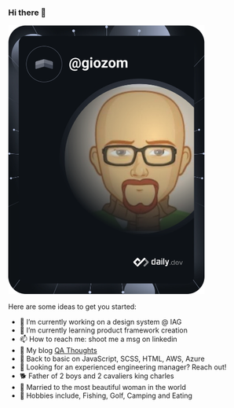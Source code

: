 ### Hi there 👋

<a href="https://app.daily.dev/giozom"><img src="https://github.com/giozom/giozom/blob/main/devcard.svg" width="400" alt="Giovanni's Dev Card"/></a>

Here are some ideas to get you started:

- 🔭 I’m currently working on a design system @ IAG
- 🌱 I’m currently learning product framework creation
- 📫 How to reach me: shoot me a msg on linkedin
- 🚨 My blog [QA Thoughts](https://qathoughts.wordpress.com/)
- 🌱 Back to basic on JavaScript, SCSS, HTML, AWS, Azure
- 🚀 Looking for an experienced engineering manager? Reach out!
- 🐕 Father of 2 boys and 2 cavaliers king charles
- 💍 Married to the most beautiful woman in the world
- 🙉 Hobbies include, Fishing, Golf, Camping and Eating

